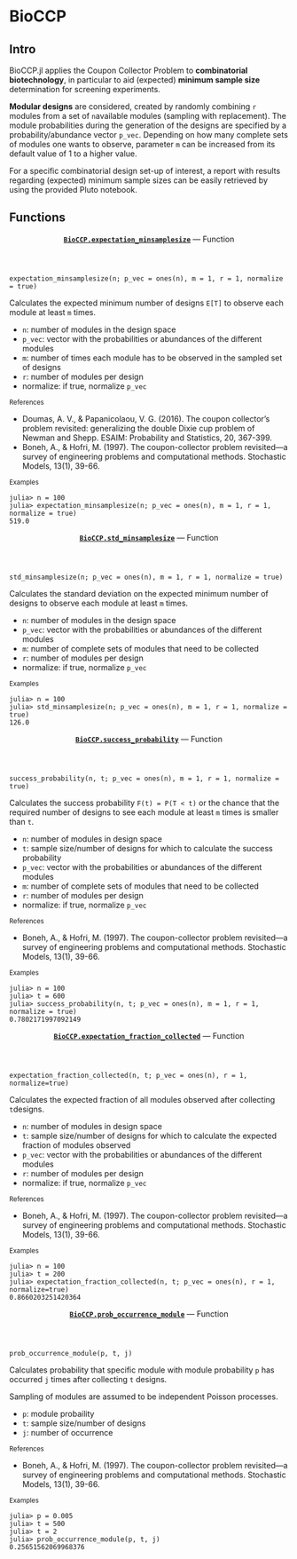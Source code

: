 # BioCCP
## Intro
 
BioCCP.jl applies the Coupon Collector Problem to **combinatorial biotechnology**, in particular to aid (expected) **minimum sample size** determination for screening experiments. 

**Modular designs** are considered, created by randomly combining `r` modules from a set of `n`available modules (sampling with replacement). The module probabilities during the generation of the designs are specified by a probability/abundance vector `p_vec`. Depending on how many complete sets of modules one wants to observe, parameter `m` can be increased from its default value of 1 to a higher value. 

For a specific combinatorial design set-up of interest, a report with results regarding (expected) minimum sample sizes can be easily retrieved by using the provided Pluto notebook.

## Functions

<html lang="en"><head><meta charset="UTF-8"/><meta name="viewport" content="width=device-width, initial-scale=1.0"/></head><body><div id="documenter"><nav class="docs-sidebar">  <article class="docstring"><header><a class="docstring-binding" id="BioCCP.expectation_minsamplesize" href="#BioCCP.expectation_minsamplesize"><code><strong>BioCCP.expectation_minsamplesize</strong></code></a> — <span class="docstring-category">Function</span></header><section><div><pre><code class="language-julia">expectation_minsamplesize(n; p_vec = ones(n), m = 1, r = 1, normalize = true)</code></pre><p>Calculates the expected minimum number of designs <code>E[T]</code>  to observe each module at least <code>m</code> times.</p><ul><li><code>n</code>: number of modules in the design space</li><li><code>p_vec</code>: vector with the probabilities or abundances of the different modules</li><li><code>m</code>: number of times each module has to be observed in the sampled set of designs </li><li><code>r</code>: number of modules per design</li><li>normalize: if true, normalize <code>p_vec</code></li></ul><p><small>References</small></p><ul><li>Doumas, A. V., &amp; Papanicolaou, V. G. (2016). The coupon collector’s problem revisited: generalizing the double Dixie cup problem of Newman and Shepp. ESAIM: Probability and Statistics, 20, 367-399.</li><li>Boneh, A., &amp; Hofri, M. (1997). The coupon-collector problem revisited—a survey of engineering problems and computational methods. Stochastic Models, 13(1), 39-66.</li></ul><p><small>Examples</small></p><pre><code class="language-julia-repl">julia&gt; n = 100
julia&gt; expectation_minsamplesize(n; p_vec = ones(n), m = 1, r = 1, normalize = true)
519.0</code></pre></div></section></article><article class="docstring"><header><a class="docstring-binding" id="BioCCP.std_minsamplesize" href="#BioCCP.std_minsamplesize"><code><strong>BioCCP.std_minsamplesize</strong></code></a> — <span class="docstring-category">Function</span></header><section><div><pre><code class="language-julia">std_minsamplesize(n; p_vec = ones(n), m = 1, r = 1, normalize = true)</code></pre><p>Calculates the standard deviation on the expected minimum number of designs to observe each module at least <code>m</code> times.</p><ul><li><code>n</code>: number of modules in the design space</li><li><code>p_vec</code>: vector with the probabilities or abundances of the different modules</li><li><code>m</code>: number of complete sets of modules that need to be collected </li><li><code>r</code>: number of modules per design</li><li>normalize: if true, normalize <code>p_vec</code></li></ul><p><small>Examples</small></p><pre><code class="language-julia-repl">julia&gt; n = 100
julia&gt; std_minsamplesize(n; p_vec = ones(n), m = 1, r = 1, normalize = true)
126.0</code></pre></div></section></article><article class="docstring"><header><a class="docstring-binding" id="BioCCP.success_probability" href="#BioCCP.success_probability"><code><strong>BioCCP.success_probability</strong></code></a> — <span class="docstring-category">Function</span></header><section><div><pre><code class="language-julia">success_probability(n, t; p_vec = ones(n), m = 1, r = 1, normalize = true)</code></pre><p>Calculates the success probability <code>F(t) = P(T &lt; t)</code> or the chance that  the required number of designs to see each module at least <code>m</code> times is smaller than <code>t</code>.</p><ul><li><code>n</code>: number of modules in design space</li><li><code>t</code>: sample size/number of designs for which to calculate the success probability </li><li><code>p_vec</code>: vector with the probabilities or abundances of the different modules</li><li><code>m</code>: number of complete sets of modules that need to be collected </li><li><code>r</code>: number of modules per design</li><li>normalize: if true, normalize <code>p_vec</code></li></ul><p><small>References</small></p><ul><li>Boneh, A., &amp; Hofri, M. (1997). The coupon-collector problem revisited—a survey of engineering problems and computational methods. Stochastic Models, 13(1), 39-66.</li></ul><p><small>Examples</small></p><pre><code class="language-julia-repl">julia&gt; n = 100
julia&gt; t = 600
julia&gt; success_probability(n, t; p_vec = ones(n), m = 1, r = 1, normalize = true)
0.7802171997092149</code></pre></div></section></article><article class="docstring"><header><a class="docstring-binding" id="BioCCP.expectation_fraction_collected" href="#BioCCP.expectation_fraction_collected"><code><strong>BioCCP.expectation_fraction_collected</strong></code></a> — <span class="docstring-category">Function</span></header><section><div><pre><code class="language-julia">expectation_fraction_collected(n, t; p_vec = ones(n), r = 1, normalize=true)</code></pre><p>Calculates the expected fraction of all modules observed after collecting <code>t</code>designs.</p><ul><li><code>n</code>: number of modules in design space</li><li><code>t</code>: sample size/number of designs for which to calculate the expected fraction of modules observed</li><li><code>p_vec</code>: vector with the probabilities or abundances of the different modules </li><li><code>r</code>: number of modules per design</li><li>normalize: if true, normalize <code>p_vec</code></li></ul><p><small>References</small></p><ul><li>Boneh, A., &amp; Hofri, M. (1997). The coupon-collector problem revisited—a survey of engineering problems and computational methods. Stochastic Models, 13(1), 39-66.</li></ul><p><small>Examples</small></p><pre><code class="language-julia-repl">julia&gt; n = 100
julia&gt; t = 200
julia&gt; expectation_fraction_collected(n, t; p_vec = ones(n), r = 1, normalize=true)
0.8660203251420364</code></pre></div></section></article><article class="docstring"><header><a class="docstring-binding" id="BioCCP.prob_occurrence_module" href="#BioCCP.prob_occurrence_module"><code><strong>BioCCP.prob_occurrence_module</strong></code></a> — <span class="docstring-category">Function</span></header><section><div><pre><code class="language-julia">prob_occurrence_module(p, t, j)</code></pre><p>Calculates probability that specific module with module probability <code>p</code>  has occurred <code>j</code> times after collecting <code>t</code> designs.</p><p>Sampling of modules are assumed to be independent Poisson processes.</p><ul><li><code>p</code>: module probaility</li><li><code>t</code>: sample size/number of designs </li><li><code>j</code>: number of occurrence </li></ul><p><small>References</small></p><ul><li>Boneh, A., &amp; Hofri, M. (1997). The coupon-collector problem revisited—a survey of engineering problems and computational methods. Stochastic Models, 13(1), 39-66.</li></ul><p><small>Examples</small></p><pre><code class="language-julia-repl">julia&gt; p = 0.005
julia&gt; t = 500
julia&gt; t = 2
julia&gt; prob_occurrence_module(p, t, j)
0.25651562069968376</code></pre> 


 


